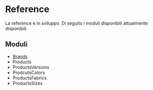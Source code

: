 # Reference

La reference è in sviluppo.
Di seguito i moduli disponibili attualmente disponibili.

## Moduli
- [Brands](./modules/brands/index.md)
- Products
- ProductsVersions
- ProdcutsColors
- ProductsFabrics
- ProductsSizes

